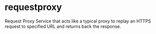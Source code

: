 # requestproxy
Request Proxy Service that acts like a typical proxy to replay an HTTPS request to specified URL and returns back the response.
